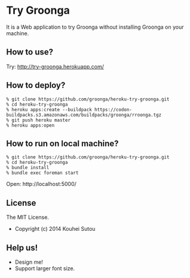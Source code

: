 # Try Groonga

It is a Web application to try Groonga without installing Groonga on
your machine.

## How to use?

Try: http://try-groonga.herokuapp.com/

## How to deploy?

    % git clone https://github.com/groonga/heroku-try-groonga.git
    % cd heroku-try-groonga
    % heroku apps:create --buildpack https://codon-buildpacks.s3.amazonaws.com/buildpacks/groonga/rroonga.tgz
    % git push heroku master
    % heroku apps:open

## How to run on local machine?

    % git clone https://github.com/groonga/heroku-try-groonga.git
    % cd heroku-try-groonga
    % bundle install
    % bundle exec foreman start

Open: http://localhost:5000/

## License

The MIT License.

  * Copyright (c) 2014 Kouhei Sutou

## Help us!

  * Design me!
  * Support larger font size.
